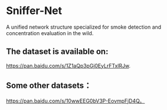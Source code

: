 # Sniffer-Net
A unified network structure  specialized for smoke detection and concentration evaluation in the wild.
## The dataset is available on:
https://pan.baidu.com/s/1Z1aQp3pGj0EyLrFTxlRJw.
## Some other datasets：
https://pan.baidu.com/s/10wwEEG0bV3P-EovmpFjD4Q。
